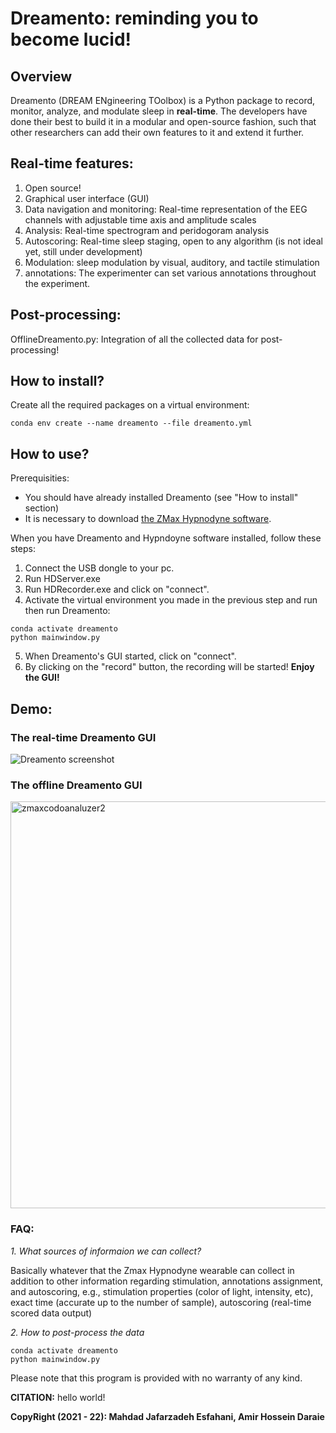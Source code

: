 # Dreamento: reminding you to become lucid!

## Overview

Dreamento (DREAM ENgineering TOolbox) is a Python package to record, monitor, analyze, and modulate sleep in **real-time**. The developers have done their best to build it in a modular and open-source fashion, such that other researchers can add their own features to it and extend it further. 

## Real-time features:
1. Open source!
2. Graphical user interface (GUI)
3. Data navigation and monitoring: Real-time representation of the EEG channels with adjustable time axis and amplitude scales
4. Analysis: Real-time spectrogram and peridogoram analysis
5. Autoscoring: Real-time sleep staging, open to any algorithm  (is not ideal yet, still under development)
6. Modulation: sleep modulation by visual, auditory, and tactile stimulation
7. annotations: The experimenter can set various annotations throughout the experiment.

## Post-processing:
OfflineDreamento.py: Integration of all the collected data for post-processing!

## How to install?
Create all the required packages on a virtual environment:
```
conda env create --name dreamento --file dreamento.yml
```

## How to use?
Prerequisities: 
- You should have already installed Dreamento (see "How to install" section)
- It is necessary to download [the ZMax Hypnodyne software](https://hypnodynecorp.com/downloads.php).

When you have Dreamento and Hypndoyne software installed, follow these steps:
1. Connect the USB dongle to your pc.
2. Run HDServer.exe
3. Run HDRecorder.exe and click on "connect".
4. Activate the virtual environment you made in the previous step and run then run Dreamento:
```
conda activate dreamento
python mainwindow.py
```
5. When Dreamento's GUI started, click on "connect".
6. By clicking on the "record" button,  the recording will be started!
**Enjoy the GUI!**

## Demo:
### The real-time Dreamento GUI
![Dreamento screenshot](https://user-images.githubusercontent.com/48684369/177725424-9aca75e7-62c9-46c0-8a27-c17579fa8c47.png)

### The offline Dreamento GUI

<img width="651" alt="zmaxcodoanaluzer2" src="https://user-images.githubusercontent.com/48684369/174683652-ee16c526-e019-4fc3-b2c7-5573acd24158.png">

### FAQ:
*1. What sources of informaion we can collect?*

Basically whatever that the Zmax Hypnodyne wearable can collect in addition to other information regarding stimulation, annotations assignment, and autoscoring, e.g., stimulation properties (color of light, intensity, etc), exact time (accurate up to the number of sample), autoscoring (real-time scored data output)

*2. How to post-process the data*  

```
conda activate dreamento
python mainwindow.py
```

Please note that this program is provided with no warranty of any kind.

**CITATION:**
hello world!


**CopyRight (2021 - 22): Mahdad Jafarzadeh Esfahani, Amir Hossein Daraie** 

